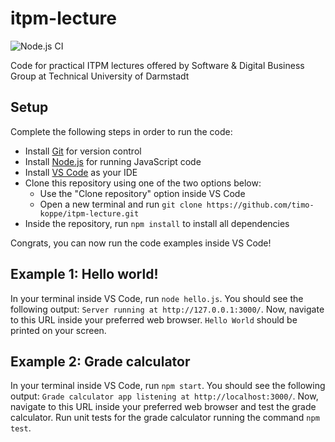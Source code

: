 # itpm-lecture

![Node.js CI](https://github.com/felixpeters/itpm-lecture/workflows/Node.js%20CI/badge.svg)

Code for practical ITPM lectures offered by Software &amp; Digital Business Group at Technical University of Darmstadt

## Setup

Complete the following steps in order to run the code:
- Install [Git](https://git-scm.com/book/en/v2/Getting-Started-Installing-Git) for version control
- Install [Node.js](https://nodejs.org/en/download/) for running JavaScript code
- Install [VS Code](https://code.visualstudio.com/Download) as your IDE
- Clone this repository using one of the two options below:
  - Use the "Clone repository" option inside VS Code
  - Open a new terminal and run `git clone https://github.com/timo-koppe/itpm-lecture.git`
- Inside the repository, run `npm install` to install all dependencies

Congrats, you can now run the code examples inside VS Code!

## Example 1: Hello world!

In your terminal inside VS Code, run `node hello.js`. You should see the following output: `Server running at http://127.0.0.1:3000/`.
Now, navigate to this URL inside your preferred web browser. `Hello World` should be printed on your screen.

## Example 2: Grade calculator

In your terminal inside VS Code, run `npm start`. You should see the following output: `Grade calculator app listening at http://localhost:3000/`.
Now, navigate to this URL inside your preferred web browser and test the grade calculator.
Run unit tests for the grade calculator running the command `npm test`.
